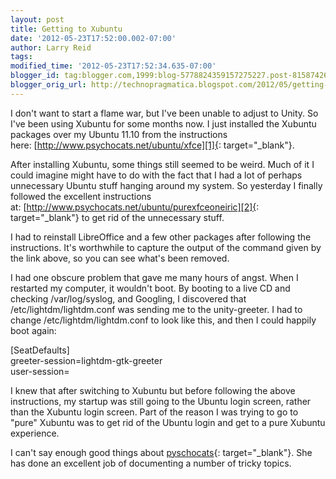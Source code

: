 ```yaml
---
layout: post
title: Getting to Xubuntu
date: '2012-05-23T17:52:00.002-07:00'
author: Larry Reid
tags: 
modified_time: '2012-05-23T17:52:34.635-07:00'
blogger_id: tag:blogger.com,1999:blog-5778824359157275227.post-8158742636392284268
blogger_orig_url: http://technopragmatica.blogspot.com/2012/05/getting-to-xubuntu.html
---
```


I don't want to start a flame war, but I've been unable to adjust to
Unity. So I've been using Xubuntu for some months now. I just installed
the Xubuntu packages over my Ubuntu 11.10 from the instructions
here: [http://www.psychocats.net/ubuntu/xfce][1]{: target="_blank"}.  
  
After installing Xubuntu, some things still seemed to be weird. Much of
it I could imagine might have to do with the fact that I had a lot of
perhaps unnecessary Ubuntu stuff hanging around my system. So yesterday
I finally followed the excellent instructions
at: [http://www.psychocats.net/ubuntu/purexfceoneiric][2]{:
target="_blank"} to get rid of the unnecessary stuff.  
  
I had to reinstall LibreOffice and a few other packages after following
the instructions. It's worthwhile to capture the output of the command
given by the link above, so you can see what's been removed.  
  
I had one obscure problem that gave me many hours of angst. When I
restarted my computer, it wouldn't boot. By booting to a live CD and
checking /var/log/syslog, and Googling, I discovered that
/etc/lightdm/lightdm.conf was sending me to the unity-greeter. I had to
change /etc/lightdm/lightdm.conf to look like this, and then I could
happily boot again:  
  
  
\[SeatDefaults\]  
greeter-session=lightdm-gtk-greeter  
user-session=  
  
I knew that after switching to Xubuntu but before following the above
instructions, my startup was still going to the Ubuntu login screen,
rather than the Xubuntu login screen. Part of the reason I was trying to
go to "pure" Xubuntu was to get rid of the Ubuntu login and get to a
pure Xubuntu experience.  
  
I can't say enough good things about [pyschocats][3]{: target="_blank"}.
She has done an excellent job of documenting a number of tricky topics.



[1]: http://www.psychocats.net/ubuntu/xfce
[2]: http://www.psychocats.net/ubuntu/purexfceoneiric
[3]: http://www.psychocats.net/ubuntu/index

